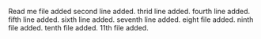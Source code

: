 
Read me file added
second line added.
thrid line added.
fourth line added.
fifth line added.
sixth line added.
seventh line added.
eight file added.
ninth file added.
tenth file added.
11th file added.